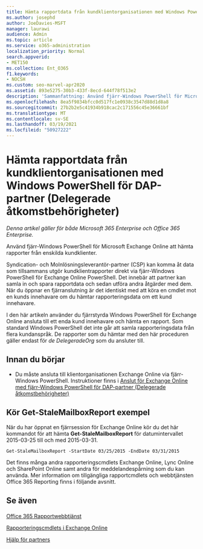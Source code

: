 ```yaml
---
title: Hämta rapportdata från kundklientorganisationen med Windows PowerShell för DAP-partner
ms.author: josephd
author: JoeDavies-MSFT
manager: laurawi
audience: Admin
ms.topic: article
ms.service: o365-administration
localization_priority: Normal
search.appverid:
- MET150
ms.collection: Ent_O365
f1.keywords:
- NOCSH
ms.custom: seo-marvel-apr2020
ms.assetid: 893e5275-30b3-433f-8ecd-644f78f513e2
description: 'Sammanfattning: Använd fjärr-Windows PowerShell för Microsoft Exchange Online att hämta rapporter från enskilda kundklienter.'
ms.openlocfilehash: 8ea5f9834bfcc0d517fc1e0938c3547d88d1d8a8
ms.sourcegitcommit: 27b2b2e5c41934b918cac2c171556c45e36661bf
ms.translationtype: MT
ms.contentlocale: sv-SE
ms.lasthandoff: 03/19/2021
ms.locfileid: "50927222"
---
```

# <a name="retrieve-customer-tenant-reporting-data-with-windows-powershell-for-delegated-access-permissions-dap-partners"></a>Hämta rapportdata från kundklientorganisationen med Windows PowerShell för DAP-partner (Delegerade åtkomstbehörigheter)

*Denna artikel gäller för både Microsoft 365 Enterprise och Office 365 Enterprise.*

Använd fjärr-Windows PowerShell för Microsoft Exchange Online att hämta rapporter från enskilda kundklienter.
  
Syndication- och Molnlösningsleverantör-partner (CSP) kan komma åt data som tillsammans utgör kundklientrapporter direkt via fjärr-Windows PowerShell för Exchange Online PowerShell. Det innebär att partner kan samla in och spara rapportdata och sedan utföra andra åtgärder med dem. När du öppnar en fjärranslutning är det identiskt med att köra en cmdlet mot en kunds innehavare om du hämtar rapporteringsdata om ett kund innehavare.
  
I den här artikeln använder du fjärrstyrda Windows PowerShell för Exchange Online ansluta till ett enda kund innehavare och hämta en rapport. Som standard Windows PowerShell det inte går att samla rapporteringsdata från flera kundanspråk. De rapporter som du hämtar med den här proceduren gäller endast för  _de DelegeradeOrg_ som du ansluter till.
  
 
## <a name="before-you-begin"></a>Innan du börjar

- Du måste ansluta till klientorganisationen Exchange Online via fjärr-Windows PowerShell. Instruktioner finns i [Anslut för Exchange Online med fjärr-Windows PowerShell för DAP-partner (Delegerade åtkomstbehörigheter)](/powershell/exchange/connect-to-exchange-online-powershell)
    
## <a name="run-the-get-stalemailboxreport-sample"></a>Kör Get-StaleMailboxReport exempel

När du har öppnat en fjärrsession för Exchange Online kör du det här kommandot för att hämta **Get-StaleMailboxReport** för datumintervallet 2015-03-25 till och med 2015-03-31.
  
```
Get-StaleMailboxReport -StartDate 03/25/2015 -EndDate 03/31/2015
```

Det finns många andra rapporteringscmdlets Exchange Online, Lync Online och SharePoint Online samt andra för meddelandespårning som du kan använda. Mer information om tillgängliga rapportcmdlets och webbtjänsten Office 365 Reporting finns i följande avsnitt.
  
## <a name="see-also"></a>Se även

#### 

[Office 365 Rapportwebbtjänst](/previous-versions/office/developer/o365-enterprise-developers/jj984325(v=office.15))
  
[Rapporteringscmdlets i Exchange Online](/powershell/module/exchange/get-csclientdevicedetailreport)
  
[Hjälp för partners](https://go.microsoft.com/fwlink/p/?LinkID=533477)